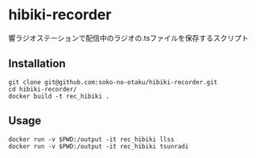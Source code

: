 # hibiki-recorder
響ラジオステーションで配信中のラジオの.tsファイルを保存するスクリプト

## Installation

```
git clone git@github.com:soko-no-otaku/hibiki-recorder.git
cd hibiki-recorder/
docker build -t rec_hibiki .
```

## Usage

```
docker run -v $PWD:/output -it rec_hibiki llss
docker run -v $PWD:/output -it rec_hibiki tsunradi
```
